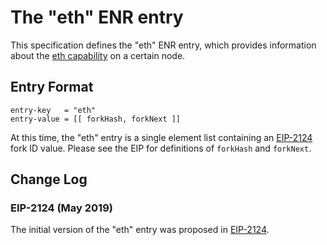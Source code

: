 # The "eth" ENR entry

This specification defines the "eth" ENR entry, which provides information
about the [eth capability] on a certain node.

## Entry Format

    entry-key   = "eth"
    entry-value = [[ forkHash, forkNext ]]

At this time, the "eth" entry is a single element list containing an [EIP-2124] fork ID
value. Please see the EIP for definitions of `forkHash` and `forkNext`.

## Change Log

### EIP-2124 (May 2019)

The initial version of the "eth" entry was proposed in [EIP-2124].

[eth capability]: ../caps/eth.md
[EIP-2124]: https://eips.ethereum.org/EIPS/eip-2124
